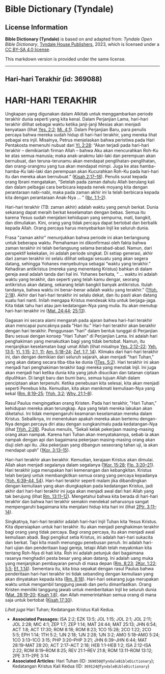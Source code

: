 # Bible Dictionary (Tyndale)

## License Information

**Bible Dictionary (Tyndale)** is based on and adapted from: _Tyndale Open Bible Dictionary_, [Tyndale House Publishers](https://tyndaleopenresources.com/), 2023, which is licensed under a [CC BY-SA 4.0 license](https://creativecommons.org/licenses/by-sa/4.0/legalcode.en).

This markdown version is provided under the same license.



--------------------------------

## Hari-hari Terakhir (id: 369088)

HARI\-HARI TERAKHIR
===================

Ungkapan yang digunakan dalam Alkitab untuk menggambarkan periode terakhir dunia seperti yang kita kenal. Dalam Perjanjian Lama, hari\-hari terakhir dilihat sebagai waktu ketika janji\-janji Mesias akan menjadi kenyataan (lihat [Yes. 2:2](https://ref.ly/Isa2:2); [Mi. 4:1](https://ref.ly/Mic4:1)). Dalam Perjanjian Baru, para penulis percaya bahwa mereka sudah hidup di hari\-hari terakhir, yang mereka lihat sebagai era injil. Misalnya, Petrus menjelaskan bahwa peristiwa pada Hari Pentakosta memenuhi nubuat dari [Yl. 2:28](https://ref.ly/Joel2:28): “Akan terjadi pada hari\-hari terakhir – demikianlah firman Allah – bahwa Aku akan mencurahkan Roh\-Ku ke atas semua manusia; maka anak\-anakmu laki\-laki dan perempuan akan bernubuat, dan teruna\-terunamu akan mendapat penglihatan\-penglihatan, dan orang\-orangmu yang tua akan mendapat mimpi. Juga ke atas hamba\-hamba\-Ku laki\-laki dan perempuan akan Kucurahkan Roh\-Ku pada hari\-hari itu dan mereka akan bernubuat.” ([Kisah 2:17–18](https://ref.ly/Acts2:17-Acts2:18)). Penulis surat kepada orang Ibrani mengatakan, “Setelah pada zaman dahulu Allah berulang kali dan dalam pelbagai cara berbicara kepada nenek moyang kita dengan perantaraan nabi\-nabi, maka pada zaman akhir ini Ia telah berbicara kepada kita dengan perantaraan Anak\-Nya … ” ([Ibr. 1:1–2](https://ref.ly/Heb1:1-Heb1:2)).

Hari\-hari terakhir (TB: zaman akhir) adalah waktu yang penuh berkat. Dunia sekarang dapat meraih berkat keselamatan dengan bebas. Semua itu karena Yesus sudah menjalani kehidupan yang sempurna, mati, bangkit, dan dimuliakan. Kini, orang yang tidak percaya dapat bertobat dan berbalik kepada Allah. Orang percaya harus menyebarkan Injil ke seluruh dunia.

Frasa "zaman akhir" menunjukkan bahwa periode ini akan berlangsung untuk beberapa waktu. Pemahaman ini dikonfirmasi oleh fakta bahwa zaman terakhir ini telah berlangsung selama berabad\-abad. Namun, dari perspektif kekekalan, ini adalah periode singkat. Di setiap generasi, akhir dari zaman terakhir ini selalu dilihat sebagai sesuatu yang akan segera datang, sehingga Yohanes menyebutnya sebagai “waktu yang terakhir.” Kehadiran antikristus (mereka yang menentang Kristus) bahkan di dalam gereja awal adalah tanda dari hal ini. Yohanes berkata, “ … waktu ini adalah waktu yang terakhir, dan seperti yang telah kamu dengar, seorang antikristus akan datang, sekarang telah bangkit banyak antikristus. Itulah tandanya, bahwa waktu ini benar\-benar adalah waktu yang terakhir.” ([1Yoh. 2:18](https://ref.ly/1John2:18)). Akhir dari hari\-hari terakhir ini selalu dekat, dan itu pasti akan datang suatu hari nanti. Inilah mengapa Kristus mendesak kita untuk berjaga\-jaga. Kita tidak tahu hari atau jam kedatangan\-Nya yang mulia. Itu akan menutup hari\-hari terakhir ini ([Mat. 24:44](https://ref.ly/Matt24:44); [25:13](https://ref.ly/Matt25:13)).

Gagasan ini secara alami mengarah pada ajaran bahwa hari\-hari terakhir akan mencapai puncaknya pada "Hari itu." Hari\-hari terakhir akan berakhir dengan hari terakhir. Penggunaan "hari" dalam bentuk tunggal di Perjanjian Baru sesuai dengan konsep "Hari Tuhan" di Perjanjian Lama. Ini adalah hari penghakiman yang menakutkan bagi yang tidak bertobat. Namun, itu menjanjikan keselamatan bagi umat Allah (lihat misalnya [Yes. 2:12–22](https://ref.ly/Isa2:12-Isa2:22); [Yeh. 13:5](https://ref.ly/Ezek13:5); [Yl. 1:15](https://ref.ly/Joel1:15); [2:1, 11](https://ref.ly/Joel2:1); [Am. 5:18–24](https://ref.ly/Amos5:18-Amos5:24); [Zef. 1:7, 14](https://ref.ly/Zeph1:7)). Klimaks dari hari\-hari terakhir ini, dan dengan demikian dari seluruh sejarah, akan menjadi "hari Tuhan," yang akan datang secara tiba\-tiba ke dunia ([1Tes. 5:2](https://ref.ly/1Thess5:2)). Hari terakhir ini akan menjadi hari penghakiman terakhir bagi mereka yang menolak Injil. Ini juga akan menjadi hari ketika dunia kita yang jatuh disucikan dan tatanan ciptaan dipulihkan. Di langit baru dan bumi baru, semua tujuan Allah dalam penciptaan akan terpenuhi. Ketika penebusan kita selesai, kita akan menjadi seperti Penebus kita. Kemudian, kita akan menikmati kemuliaan\-Nya yang kekal ([Rm. 8:19–25](https://ref.ly/Rom8:19-Rom8:25); [1Yoh. 3:2](https://ref.ly/1John3:2); [Why. 21:1–8](https://ref.ly/Rev21:1-Rev21:8)).

Rasul Paulus mengingatkan orang Kristen. Pada hari terakhir, "Hari Tuhan," kehidupan mereka akan terungkap. Apa yang telah mereka lakukan akan diketahui. Ini tidak mempengaruhi keamanan keselamatan mereka dalam Kristus. Sebaliknya, ini menentukan apakah mereka akan bertemu dengan\-Nya dengan percaya diri atau dengan sungkan/malu pada kedatangan\-Nya (lihat [1Yoh. 2:28\)](https://ref.ly/1John2:28). Paulus menulis, “Sekali kelak pekerjaan masing\-masing orang akan nampak. Karena hari Tuhan akan menyatakannya, sebab ia akan nampak dengan api dan bagaimana pekerjaan masing\-masing orang akan diuji oleh api itu. Jika pekerjaan yang dibangun seseorang tahan uji, ia akan mendapat upah” ([1Kor. 3:13–15](https://ref.ly/1Cor3:13-1Cor3:15)).

Hari\-hari terakhir akan berakhir. Kemudian, kerajaan Kristus akan dimulai. Allah akan menjadi segalanya dalam segalanya ([1Kor. 15:28](https://ref.ly/1Cor15:28); [Flp. 3:20–21](https://ref.ly/Phil3:20-Phil3:21)). Hari terakhir juga merupakan hari kemenangan dan kebangkitan. Kristus telah berjanji untuk membangkitkan semua orang yang percaya kepadanya ([Yoh. 6:39–44, 54](https://ref.ly/John6:39-John6:44)). Hari\-hari terakhir seperti malam jika dibandingkan dengan kemuliaan yang akan diungkapkan pada kedatangan Kristus, jadi akhir dari hari\-hari terakhir ini juga akan menjadi awal dari hari Allah yang tak berujung (lihat [Rm. 13:11–12](https://ref.ly/Rom13:11-Rom13:12)). Mengetahui bahwa kita berada di hari\-hari terakhir dan bahwa hari terakhir semakin mendekat seharusnya sangat mempengaruhi bagaimana kita menjalani hidup kita hari ini (lihat [2Ptr. 3:11–14](https://ref.ly/2Pet3:11-2Pet3:14)).

Singkatnya, hari\-hari terakhir adalah hari\-hari Injil Tuhan kita Yesus Kristus. Kita dipersiapkan untuk hari terakhir. Itu akan menjadi penghakiman terakhir bagi orang yang tidak percaya. Bagi orang percaya, itu akan menjadi awal kemuliaan abadi. Bagi pengikut setia Kristus, ini adalah hari\-hari sukacita dan berkat. Tapi kita masih menunggu penebusan penuh. Ini adalah hari\-hari ujian dan penderitaan bagi gereja, tetapi Allah telah meyakinkan kita tentang Roh\-Nya di hati kita. Roh ini adalah petunjuk dari bagaimana rasanya menghadiri pesta besar yang akan datang. Ini adalah uang muka yang menjanjikan pembayaran penuh di masa depan ([Rm. 8:23](https://ref.ly/Rom8:23); [2Kor. 1:22](https://ref.ly/2Cor1:22); [5:5](https://ref.ly/2Cor5:5); [Ef. 1:14](https://ref.ly/Eph1:14)). Sementara itu, kita bisa sepakat dengan rasul Paulus bahwa penderitaan hari\-hari terakhir ini tidak sebanding dengan kemuliaan yang akan dinyatakan kepada kita ([Rm. 8:18](https://ref.ly/Rom8:18)). Hari\-hari sekarang juga merupakan waktu untuk mengambil tanggung jawab dan perlu dimanfaatkan. Orang Kristen memiliki tanggung jawab untuk memberitakan Injil ke seluruh dunia ([Mat. 28:19–20](https://ref.ly/Matt28:19-Matt28:20); [Kisah 1:8](https://ref.ly/Acts1:8)), dan Allah memerintahkan semua orang di mana saja untuk bertobat ([Kisah 17:30](https://ref.ly/Acts17:30)).

*Lihat juga* Hari Tuhan; Kedatangan Kristus Kali Kedua.

* **Associated Passages:** ISA 2:2; EZK 13:5; JOL 1:15; JOL 2:1; JOL 2:11; JOL 2:28; MIC 4:1; ZEP 1:7; ZEP 1:14; MAT 24:44; MAT 25:13; JHN 6:54; ACT 1:8; ACT 17:30; ROM 8:18; ROM 8:23; 1CO 15:28; 2CO 1:22; 2CO 5:5; EPH 1:14; 1TH 5:2; 1JN 2:18; 1JN 2:28; 1JN 3:2; AMO 5:18–AMO 5:24; 1CO 3:13–1CO 3:15; PHP 3:20–PHP 3:21; JHN 6:39–JHN 6:44; MAT 28:19–MAT 28:20; ACT 2:17–ACT 2:18; HEB 1:1–HEB 1:2; ISA 2:12–ISA 2:22; ROM 8:19–ROM 8:25; REV 21:1–REV 21:8; ROM 13:11–ROM 13:12; 2PE 3:11–2PE 3:14
* **Associated Articles:** Hari Tuhan (ID: `369050@TyndaleBibleDictionary`); Kedatangan Kristus Kali Kedua (ID: `369124@TyndaleBibleDictionary`)

